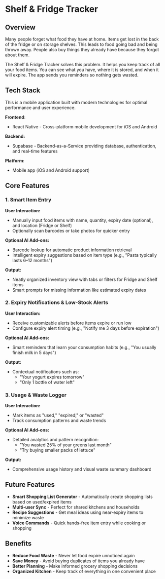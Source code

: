 # Shelf & Fridge Tracker

## Overview

Many people forget what food they have at home. Items get lost in the back of the fridge or on storage shelves. This leads to food going bad and being thrown away. People also buy things they already have because they forgot about them.

The Shelf & Fridge Tracker solves this problem. It helps you keep track of all your food items. You can see what you have, where it is stored, and when it will expire. The app sends you reminders so nothing gets wasted.

## Tech Stack

This is a mobile application built with modern technologies for optimal performance and user experience.

**Frontend:**
- React Native - Cross-platform mobile development for iOS and Android

**Backend:**
- Supabase - Backend-as-a-Service providing database, authentication, and real-time features

**Platform:**
- Mobile app (iOS and Android support)

## Core Features

### 1. Smart Item Entry

**User Interaction:**
- Manually input food items with name, quantity, expiry date (optional), and location (Fridge or Shelf)
- Optionally scan barcodes or take photos for quicker entry

**Optional AI Add-ons:**
- Barcode lookup for automatic product information retrieval
- Intelligent expiry suggestions based on item type (e.g., "Pasta typically lasts 6–12 months")

**Output:**
- Neatly organized inventory view with tabs or filters for Fridge and Shelf items
- Smart prompts for missing information like estimated expiry dates

### 2. Expiry Notifications & Low-Stock Alerts

**User Interaction:**
- Receive customizable alerts before items expire or run low
- Configure expiry alert timing (e.g., "Notify me 3 days before expiration")

**Optional AI Add-ons:**
- Smart reminders that learn your consumption habits (e.g., "You usually finish milk in 5 days")

**Output:**
- Contextual notifications such as:
  - "Your yogurt expires tomorrow"
  - "Only 1 bottle of water left"

### 3. Usage & Waste Logger

**User Interaction:**
- Mark items as "used," "expired," or "wasted"
- Track consumption patterns and waste trends

**Optional AI Add-ons:**
- Detailed analytics and pattern recognition:
  - "You wasted 25% of your greens last month"
  - "Try buying smaller packs of lettuce"

**Output:**
- Comprehensive usage history and visual waste summary dashboard

## Future Features

- **Smart Shopping List Generator** - Automatically create shopping lists based on used/expired items
- **Multi-user Sync** - Perfect for shared kitchens and households
- **Recipe Suggestions** - Get meal ideas using near-expiry items to minimize waste
- **Voice Commands** - Quick hands-free item entry while cooking or shopping

## Benefits

- **Reduce Food Waste** - Never let food expire unnoticed again
- **Save Money** - Avoid buying duplicates of items you already have
- **Better Planning** - Make informed grocery shopping decisions
- **Organized Kitchen** - Keep track of everything in one convenient place